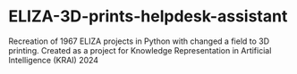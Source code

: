 # ELIZA-3D-prints-helpdesk-assistant
Recreation of 1967 ELIZA projects in Python with changed a field to 3D printing. Created as a project for Knowledge Representation in Artificial Intelligence (KRAI) 2024
